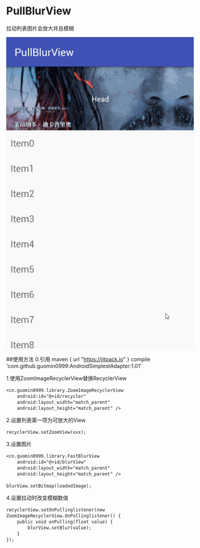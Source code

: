 # PullBlurView

拉动列表图片会放大并且模糊

![PullBlurView](https://raw.githubusercontent.com/guomin0999/PullBlurView/master/pullblur.gif)

##使用方法
0.引用
maven { url "https://jitpack.io" }
compile 'com.github.guomin0999:AndroidSimplestAdapter:1.01'

1.使用ZoomImageRecyclerView替换RecyclerView

    <cn.guomin0999.library.ZoomImageRecyclerView
        android:id="@+id/recycler"
        android:layout_width="match_parent"
        android:layout_height="match_parent" />
        
2.设置列表第一项为可放大的View

    recyclerView.setZoomView(xxx);

3.设置图片

    <cn.guomin0999.library.FastBlurView
        android:id="@+id/blurView"
        android:layout_width="match_parent"
        android:layout_height="match_parent" />

    blurView.setBitmap(loadedImage);
    
4.设置拉动时改变模糊数值

    recyclerView.setOnPullinglistener(new ZoomImageRecyclerView.OnPullinglistener() {
        public void onPulling(float value) {
            blurView.setBlur(value);
        }
    });


    
